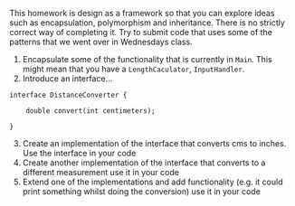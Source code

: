 This homework is design as a framework so that you can explore ideas such as encapsulation, polymorphism and 
inheritance. There is no strictly correct way of completing it. Try to submit code that uses some of the 
patterns that we went over in Wednesdays class.

1. Encapsulate some of the functionality that is currently in `Main`. This might mean that you have a `LengthCaculator`,
`InputHandler`.
2. Introduce an interface...
```
interface DistanceConverter {

    double convert(int centimeters);

}
```
3. Create an implementation of the interface that converts cms to inches. Use the interface in your code
4. Create another implementation of the interface that converts to a different measurement use it in your code
5. Extend one of the implementations and add functionality (e.g. it could print something whilst doing the conversion) use it in your code
